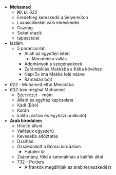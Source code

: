 - **Mohamed**
	- ***Kr. u.** 622* 
	- Eredetileg kereskedő a Selyemúton 
	- Luxuscikkekel való kereskedés 
	- Gazdag 
	- Sokat utazik 
	- tapasztalat 
- Iszlám 
	- 5 parancsolat: 
		- Allah az *egyetlen* isten 
			- Monoteista vallás 
		- Adományok a szegényeknek
		- Zarándoklás Mekkába a Kába kövéhez 
		- Napi 5x ima Mekka felé nézve 
		- Ramadan böjt 
- *622* - Mohamed elfut Medinába 
- *632*-ben meghal Mohamed 
	- Szervezet - imám 
	- Állam és egyház kapcsolata 
	- Kádi (Bíró) 
	- Korán 
	- kalifa (vallási és egyházi uralkodó) 
- **Arab birodalom** 
	- Hódító állam 
	- Vallásuk egyszerű 
	- Kevesebb adóztatás 
	- Dzsihád 
	- Összeomlott a Római birodalom 
		- Hatalmi űr 
	- Zsákmány, föld a katonáknak a kalifák által 
	- 732 - Poitiers 
		- A frankok megállítják az arab terjeszkedést